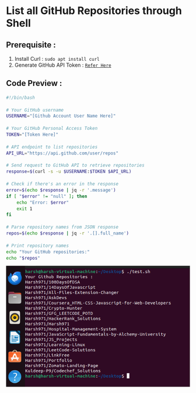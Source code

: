 # List all GitHub Repositories through Shell

## Prerequisite : 
1. Install Curl : ```sudo apt install curl```
2. Generate GitHub API Token : <a href="https://github.com/Harsh971/Shell-Scripts/tree/main/Git/Setting%20Up%20GitHub%20API%20Token">```Refer Here```</a>

## Code Preview : 
```sh
#!/bin/bash

# Your GitHub username
USERNAME="[Github Account User Name Here]"

# Your GitHub Personal Access Token
TOKEN="[Token Here]"

# API endpoint to list repositories
API_URL="https://api.github.com/user/repos"

# Send request to GitHub API to retrieve repositories
response=$(curl -s -u $USERNAME:$TOKEN $API_URL)

# Check if there's an error in the response
error=$(echo $response | jq -r '.message')
if [ "$error" != "null" ]; then
    echo "Error: $error"
    exit 1
fi

# Parse repository names from JSON response
repos=$(echo $response | jq -r '.[].full_name')

# Print repository names
echo "Your GitHub repositories:"
echo "$repos"


```

<img src="https://github.com/Harsh971/Shell-Scripts/blob/main/Git/List%20GitHub%20Repo/image1.png">



